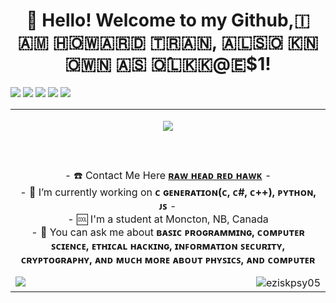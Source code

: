 <h1 align="center">👋 Hello! Welcome to my Github,🇮‌ 🇦‌🇲‌ 🇭‌🇴‌🇼‌🇦‌🇷‌🇩‌ 🇹‌🇷‌🇦‌🇳‌, 🇦‌🇱‌🇸‌🇴‌ 🇰‌🇳‌🇴‌🇼‌🇳‌ 🇦‌🇸‌ 🇴‌̂🇱‌🇰‌🇰‌@🇪‌$1!</h1>

[![](https://img.shields.io/badge/-@EZiskpsy05-%231DA1F2?style=flat-square&logo=twitter&logoColor=ffffff)](https://twitter.com/OlKkaeS1)
[![](https://img.shields.io/badge/-@EZiskpsy05-%23181717?style=flat-square&logo=github)](https://github.com/EZiskpsy05)
[![](https://img.shields.io/badge/-@0lKk-%23000000?style=flat-square&logo=codepen)](https://codepen.io/0lKk)
[![](https://img.shields.io/badge/-@Bla3tC9t-%23000000?style=flat-square&logo=facebook)](https://www.facebook.com/Bla3tC9t)
[![](https://img.shields.io/website?color=0ab9e6&style=flat-square&up_message=howardtran.rf.gd&url=http%3A%2F%2Fhowardtran.rf.gd)](http://howardtran.rf.gd)

<p align="center">
<table align="center">
   <tr>
      <td>
         <p align="center">    
         <img align="center" src="https://user-images.githubusercontent.com/55793975/147712369-d7aae4a8-6a34-401c-99c3-27f5612d660b.gif"/></a><br/>
         <br/><br/>
            <a href="#"><img align="center"></a>
         <br/><br/>
         - ☎️ Contact Me Here <strong><a href="https://facebook.com/Bla3tC9t">ʀᴀᴡ ʜᴇᴀᴅ ʀᴇᴅ ʜᴀᴡᴋ</a></strong> -
         <br/>
         - 🌱 I’m currently working on <strong>ᴄ ɢᴇɴᴇʀᴀᴛɪᴏɴ(ᴄ, ᴄ#, ᴄ++), ᴘʏᴛʜᴏɴ, ᴊꜱ</strong> -
         <br/>
         - 🆒 I'm a student at Moncton, NB, Canada
         <br/>
         - 💬 You can ask me about <strong>ʙᴀꜱɪᴄ ᴘʀᴏɢʀᴀᴍᴍɪɴɢ, ᴄᴏᴍᴘᴜᴛᴇʀ ꜱᴄɪᴇɴᴄᴇ, ᴇᴛʜɪᴄᴀʟ ʜᴀᴄᴋɪɴɢ, ɪɴꜰᴏʀᴍᴀᴛɪᴏɴ ꜱᴇᴄᴜʀɪᴛʏ, ᴄʀʏᴘᴛᴏɢʀᴀᴘʜʏ, ᴀɴᴅ ᴍᴜᴄʜ ᴍᴏʀᴇ ᴀʙᴏᴜᴛ ᴘʜʏꜱɪᴄꜱ, ᴀɴᴅ ᴄᴏᴍᴘᴜᴛᴇʀ</strong> 
         <p align="center">                     
             <img align="left" src="https://github-readme-stats.vercel.app/api?username=EZiskpsy05&show_icons=true$theme=aura&title_color=12F9EA"/></p>
      <p><img align="right" src="https://github-readme-stats.vercel.app/api/top-langs?username=eziskpsy05&show_icons=true&theme=dark&hide_border=true&locale=en&layout=compact" alt="eziskpsy05" /></p>
</table>
</p>



<!--
- 🔭 I’m currently working on ...
- 🌱 I’m currently learning ...
- 👯 I’m looking to collaborate on ...
- 🤔 I’m looking for help with ...
- 💬 Ask me about ...
- 📫 How to reach me: ...
- 😄 Pronouns: ...
- ⚡ Fun fact: ...
-->
